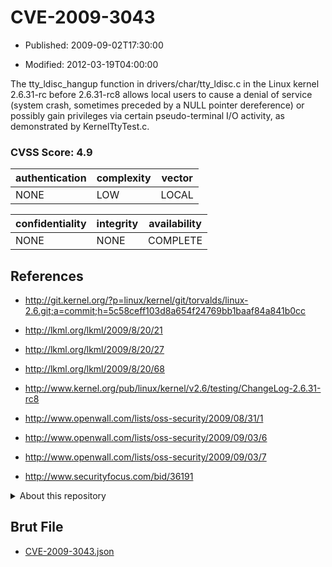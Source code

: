 # CVE-2009-3043

- Published: 2009-09-02T17:30:00

- Modified: 2012-03-19T04:00:00

The tty_ldisc_hangup function in drivers/char/tty_ldisc.c in the Linux kernel 2.6.31-rc before 2.6.31-rc8 allows local users to cause a denial of service (system crash, sometimes preceded by a NULL pointer dereference) or possibly gain privileges via certain pseudo-terminal I/O activity, as demonstrated by KernelTtyTest.c.

### CVSS Score: **4.9**

| authentication | complexity | vector |
| --- | --- | --- |
| NONE | LOW | LOCAL |

| confidentiality | integrity | availability |
| --- | --- | --- |
| NONE | NONE | COMPLETE |

## References

* http://git.kernel.org/?p=linux/kernel/git/torvalds/linux-2.6.git;a=commit;h=5c58ceff103d8a654f24769bb1baaf84a841b0cc

* http://lkml.org/lkml/2009/8/20/21

* http://lkml.org/lkml/2009/8/20/27

* http://lkml.org/lkml/2009/8/20/68

* http://www.kernel.org/pub/linux/kernel/v2.6/testing/ChangeLog-2.6.31-rc8

* http://www.openwall.com/lists/oss-security/2009/08/31/1

* http://www.openwall.com/lists/oss-security/2009/09/03/6

* http://www.openwall.com/lists/oss-security/2009/09/03/7

* http://www.securityfocus.com/bid/36191

<details>
<summary>About this repository</summary> 

  This repository is part of the project [Live Hack CVE](https://github.com/Live-Hack-CVE). Main website can be found [www.live-hack.org](https://www.live-hack.org) 
  
  Made by [Sn0wAlice](https://github.com/Sn0wAlice) for the people that care about security and need to have a feed of the latest CVEs. Hope you enjoy it, don't forget to star the repo and follow me on [Twitter](https://twitter.com/Sn0wAlice) and [Github](https://github.com/Sn0wAlice). And that is my [personnal website](https://www.alice-snow.me/)

  - [Home Page](https://github.com/Live-Hack-CVE)
  - [Framework](https://github.com/Live-Hack-CVE/cve-framework)
  - [CVE database](https://github.com/Live-Hack-CVE/full_database)
  - [Changelog](https://github.com/Live-Hack-CVE/Changelog)
</details>

## Brut File

* [CVE-2009-3043.json](https://raw.githubusercontent.com/Live-Hack-CVE/full_database/main/cves/2009/CVE-2009-3043.json)

